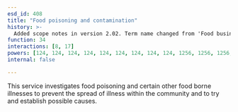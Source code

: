 ```yaml
---
esd_id: 408
title: "Food poisoning and contamination"
history: >-
  Added scope notes in version 2.02. Term name changed from 'Food business - food safety - infectious diseases' to 'Business - food safety - infectious disease investigation' in version 3.00. Term name changed from 'Business - food safety - infectious disease investigation' to 'Business - food safety - illness and contamination' in version 3.02. Name changed to 'Food poisoning and contamination' in version 4.00.
function: 34
interactions: [8, 17]
powers: [124, 124, 124, 124, 124, 124, 124, 124, 124, 1256, 1256, 1256, 1256, 1259, 1259, 1262, 1263, 1263, 1263, 1263, 1263, 1264, 1264, 1264, 1267, 1267, 1267, 1267, 1267, 1268, 1268, 1268, 1268, 1268, 1269, 1269, 1269, 1269, 1269, 1270, 1270, 1270, 1270, 1270, 1271, 1271, 1271, 1271, 1271, 2550, 2550, 2551, 2551, 2551, 2657, 2657, 2657, 2658, 2658, 2658]
internal: false

---
```


This service investigates food poisoning and certain other food borne illnesses to prevent the spread of illness within the community and to try and establish possible causes.

